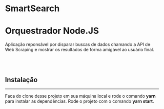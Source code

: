 # SmartSearch

<h1>Orquestrador Node.JS</h1>

Aplicação reponsável por disparar buscas de dados chamando a API de Web Scraping e mostrar os resultados de forma amigável ao usuário final.

</br>
</br>

<h2>Instalação</h2>
<hr>

Faca do clone desse projeto em sua máquina local e rode o comando <strong>yarn</strong> para instalar as dependências.
Rode o projeto com o comando <strong>yarn start</strong>.
